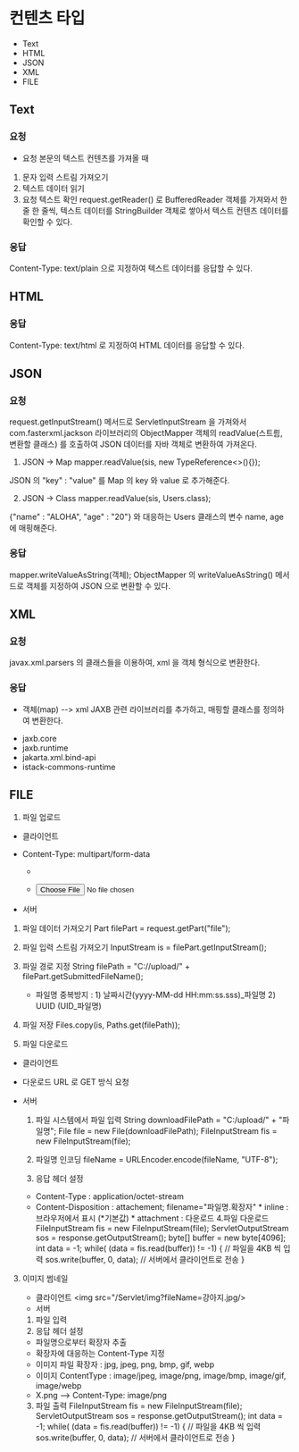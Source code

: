 # 컨텐츠 타입

- Text
- HTML
- JSON
- XML
- FILE

## Text
### 요청
* 요청 본문의 텍스트 컨텐츠를 가져올 때 
1. 문자 입력 스트림 가져오기
2. 텍스트 데이터 읽기
3. 요청 텍스트 확인
request.getReader() 로 BufferedReader 객체를 가져와서 한 줄 한 줄씩, 텍스트 데이터를 StringBuilder 객체로 쌓아서 텍스트 컨텐츠 데이터를 확인할 수 있다.

### 응답
Content-Type: text/plain 으로 지정하여 텍스트 데이터를 응답할 수 있다.

## HTML
### 응답
Content-Type: text/html 로 지정하여 HTML 데이터를 응답할 수 있다.

## JSON
### 요청
request.getInputStream() 메서드로 ServletInputStream 을 가져와서
com.fasterxml.jackson 라이브러리의 ObjectMapper 객체의 readValue(스트릠, 변환할 클래스) 를 호출하여 JSON 데이터를 자바 객체로 변환하여 가져온다.

1. JSON -> Map
mapper.readValue(sis, new TypeReference<>(){});

JSON 의 "key" : "value" 를 Map 의 key 와 value 로 추가해준다.

2. JSON -> Class
mapper.readValue(sis, Users.class);

{"name" : "ALOHA", "age" : "20"} 와 대응하는 Users 클래스의 변수 name, age 에 매핑해준다.

### 응답
mapper.writeValueAsString(객체);
ObjectMapper 의 writeValueAsString() 메서드로 객체를 지정하여
JSON 으로 변환할 수 있다.

## XML 
### 요청
javax.xml.parsers 의 클래스들을 이용하여, xml 을 객체 형식으로 변환한다.

### 응답
* 객체(map) --> xml
JAXB 관련 라이브러리를 추가하고, 매핑할 클래스를 정의하여 변환한다.
- jaxb.core
- jaxb.runtime
- jakarta.xml.bind-api
- istack-commons-runtime

## FILE
1. 파일 업로드
* 클라이언트
- Content-Type: multipart/form-data
	- <form entype="multipart/form-data">
	- <input type="file"/>
* 서버
1. 파일 데이터 가져오기
	Part filePart = request.getPart("file");
2. 파일 입력 스트림 가져오기
	InputStream is = filePart.getInputStream();
3. 파일 경로 지정
	String filePath = "C://upload/" + filePart.getSubmittedFileName();
	* 파일명 중복방지 :	1) 날짜시간(yyyy-MM-dd HH:mm:ss.sss)_파일명
				  	2) UUID (UID_파일명)
4. 파일 저장
	Files.copy(is, Paths.get(filePath));
	
2. 파일 다운로드
* 클라이언트
- 다운로드 URL 로 GET 방식 요청

* 서버 

	1. 파일 시스템에서 파일 입력
	String downloadFilePath = "C:/upload/" + "파일명";
	File file = new File(downloadFilePath);
	FileInputStream fis = new FileInputStream(file);
	
	2. 파일명 인코딩
	fileName = URLEncoder.encode(fileName, "UTF-8");
	
	3. 응답 헤더 설정
	- Content-Type			: application/octet-stream
	- Content-Disposition	: attachement; filename="파일명.확장자"
							* inline	 : 브라우저에서 표시 (*기본값)
							* attachment : 다운로드
	4.파일 다운로드
	FileInputStream fis = new FileInputStream(file);
	ServletOutputStream sos = response.getOutputStream();
	byte[] buffer = new byte[4096];
	int data = -1;
	while( (data = fis.read(buffer)) != -1) {	// 파일을 4KB 씩 입력
		sos.write(buffer, 0, data);				// 서버에서 클라이언트로 전송
	}
	
3. 이미지 썸네일
	* 클라이언트
	<img src="/Servlet/img?fileName=강아지.jpg/>
	* 서버 
	
	1. 파일 입력
	2. 응답 헤더 설정
	- 파일명으로부터 확장자 추출
	- 확장자에 대응하는 Content-Type 지정
	* 이미지 파일 확장자		: jpg, jpeg, png, bmp, gif, webp
	* 이미지 ContentType	: image/jpeg, image/png, image/bmp, image/gif, image/webp
	* X.png --> Content-Type: image/png
	
	3. 파일 출력
		FileInputStream fis = new FileInputStream(file);
		ServletOutputStream sos = response.getOutputStream();
		int data = -1;
		while( (data = fis.read(buffer)) != -1) {	// 파일을 4KB 씩 입력
			sos.write(buffer, 0, data);				// 서버에서 클라이언트로 전송
		}
		
	



